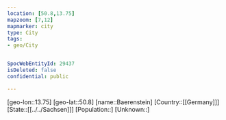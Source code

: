 ```yaml
---
location: [50.8,13.75]
mapzoom: [7,12] 
mapmarker: city 
type: City
tags:
- geo/City


SpocWebEntityId: 29437
isDeleted: false
confidential: public

---
```

[geo-lon::13.75]
[geo-lat::50.8]
[name::Baerenstein]
[Country::[[Germany]]]
[State::[[../../Sachsen]]]
[Population::]
[Unknown::]

